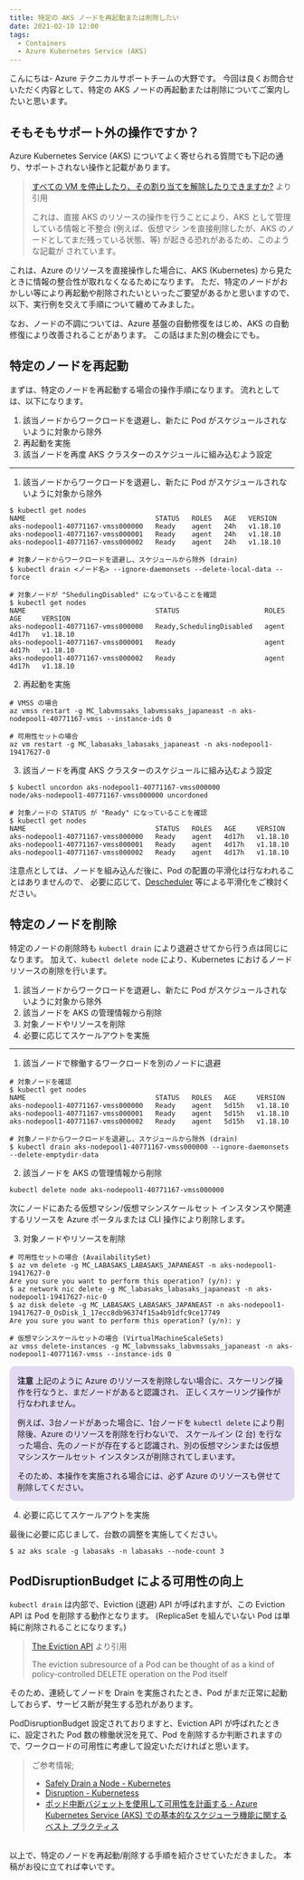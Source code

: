 ```yaml
---
title: 特定の AKS ノードを再起動または削除したい
date: 2021-02-10 12:00
tags:
  - Containers
  - Azure Kubernetes Service (AKS)
---
```


こんにちは- Azure テクニカルサポートチームの大野です。
今回は良くお問合せいただく内容として、特定の AKS ノードの再起動または削除についてご案内したいと思います。

## そもそもサポート外の操作ですか？

Azure Kubernetes Service (AKS) についてよく寄せられる質問でも下記の通り、サポートされない操作と記載があります。

  >[すべての VM を停止したり、その割り当てを解除したりできますか?](https://docs.microsoft.com/ja-jp/azure/aks/faq#can-i-stop-or-de-allocate-all-my-vms) より引用
  >
  >これは、直接 AKS のリソースの操作を行うことにより、AKS として管理している情報と不整合 (例えば、仮想マシ
  >ンを直接削除したが、AKS のノードとしてまだ残っている状態、等) が起きる恐れがあるため、このような記載が
  >されています。

これは、Azure のリソースを直接操作した場合に、AKS (Kubernetes) から見たときに情報の整合性が取れなくなるためになります。
ただ、特定のノードがおかしい等により再起動や削除されたいといったご要望があるかと思いますので、以下、実行例を交えて手順について纏めてみました。

なお、ノードの不調については、Azure 基盤の自動修復をはじめ、AKS の自動修復により改善されることがあります。
この話はまた別の機会にでも。

## 特定のノードを再起動

まずは、特定のノードを再起動する場合の操作手順になります。
流れとしては、以下になります。

1. 該当ノードからワークロードを退避し、新たに Pod がスケジュールされないように対象から除外
2. 再起動を実施
3. 該当ノードを再度 AKS クラスターのスケジュールに組み込むよう設定

---

1. 該当ノードからワークロードを退避し、新たに Pod がスケジュールされないように対象から除外

```shell
$ kubectl get nodes
NAME                                STATUS   ROLES   AGE   VERSION
aks-nodepool1-40771167-vmss000000   Ready    agent   24h   v1.18.10
aks-nodepool1-40771167-vmss000001   Ready    agent   24h   v1.18.10
aks-nodepool1-40771167-vmss000002   Ready    agent   24h   v1.18.10

# 対象ノードからワークロードを退避し、スケジュールから除外 (drain)
$ kubectl drain <ノード名> --ignore-daemonsets --delete-local-data --force

# 対象ノードが "ShedulingDisabled" になっていることを確認
$ kubectl get nodes
NAME                                STATUS                     ROLES   AGE     VERSION
aks-nodepool1-40771167-vmss000000   Ready,SchedulingDisabled   agent   4d17h   v1.18.10
aks-nodepool1-40771167-vmss000001   Ready                      agent   4d17h   v1.18.10
aks-nodepool1-40771167-vmss000002   Ready                      agent   4d17h   v1.18.10
```

2. 再起動を実施

```shell
# VMSS の場合
az vmss restart -g MC_labvmssaks_labvmssaks_japaneast -n aks-nodepool1-40771167-vmss --instance-ids 0

# 可用性セットの場合
az vm restart -g MC_labasaks_labasaks_japaneast -n aks-nodepool1-19417627-0
```

3. 該当ノードを再度 AKS クラスターのスケジュールに組み込むよう設定

```shell
$ kubectl uncordon aks-nodepool1-40771167-vmss000000
node/aks-nodepool1-40771167-vmss000000 uncordoned

# 対象ノードの STATUS が "Ready" になっていることを確認
$ kubectl get nodes
NAME                                STATUS   ROLES   AGE     VERSION
aks-nodepool1-40771167-vmss000000   Ready    agent   4d17h   v1.18.10
aks-nodepool1-40771167-vmss000001   Ready    agent   4d17h   v1.18.10
aks-nodepool1-40771167-vmss000002   Ready    agent   4d17h   v1.18.10
```

注意点としては、ノードを組み込んだ後に、Pod の配置の平滑化は行なわれることはありませんので、
必要に応じて、[Descheduler](https://github.com/kubernetes-sigs/descheduler) 等による平滑化をご検討ください。

## 特定のノードを削除

特定のノードの削除時も ```kubectl drain``` により退避させてから行う点は同じになります。
加えて、```kubectl delete node``` により、Kubernetes におけるノードリソースの削除を行います。

1. 該当ノードからワークロードを退避し、新たに Pod がスケジュールされないように対象から除外
2. 該当ノードを AKS の管理情報から削除
3. 対象ノードやリソースを削除
4. 必要に応じてスケールアウトを実施

---

1. 該当ノードで稼働するワークロードを別のノードに退避

```shell
# 対象ノードを確認
$ kubectl get nodes
NAME                                STATUS   ROLES   AGE     VERSION
aks-nodepool1-40771167-vmss000000   Ready    agent   5d15h   v1.18.10
aks-nodepool1-40771167-vmss000001   Ready    agent   5d15h   v1.18.10
aks-nodepool1-40771167-vmss000002   Ready    agent   5d15h   v1.18.10

# 対象ノードからワークロードを退避し、スケジュールから除外 (drain)
$ kubectl drain aks-nodepool1-40771167-vmss000000 --ignore-daemonsets --delete-emptydir-data
```

2. 該当ノードを AKS の管理情報から削除

```shell
kubectl delete node aks-nodepool1-40771167-vmss000000
```

次にノードにあたる仮想マシン/仮想マシンスケールセット インスタンスや関連するリソースを Azure ポータルまたは CLI 操作により削除します。

3. 対象ノードやリソースを削除

```shell
# 可用性セットの場合 (AvailabilitySet)
$ az vm delete -g MC_LABASAKS_LABASAKS_JAPANEAST -n aks-nodepool1-19417627-0
Are you sure you want to perform this operation? (y/n): y
$ az network nic delete -g MC_labasaks_labasaks_japaneast -n aks-nodepool1-19417627-nic-0
$ az disk delete -g MC_LABASAKS_LABASAKS_JAPANEAST -n aks-nodepool1-19417627-0_OsDisk_1_17ecc8db96374f15a4b91dfc9ce17749
Are you sure you want to perform this operation? (y/n): y

# 仮想マシンスケールセットの場合 (VirtualMachineScaleSets)
az vmss delete-instances -g MC_labvmssaks_labvmssaks_japaneast -n aks-nodepool1-40771167-vmss --instance-ids 0
```


<div style="background-color:#e2daf1 !important; padding: 1px 14px !important; border-radius: 10px !important;">

**注意**
上記のように Azure のリソースを削除しない場合に、スケーリング操作を行なうと、まだノードがあると認識され、
正しくスケーリング操作が行なわれません。

例えば、3台ノードがあった場合に、1台ノードを ```kubectl delete``` により削除後、Azure のリソースを削除を行わないで、
スケールイン (2 台) を行なった場合、先のノードが存在すると認識され、別の仮想マシンまたは仮想マシンスケールセット インスタンスが削除されてしまいます。

そのため、本操作を実施される場合には、必ず Azure のリソースも併せて削除してください。
</div>

4. 必要に応じてスケールアウトを実施

最後に必要に応じまして、台数の調整を実施してください。

```shell
$ az aks scale -g labasaks -n labasaks --node-count 3
```

## PodDisruptionBudget による可用性の向上

```kubectl drain``` は内部で、Eviction (退避) API が呼ばれますが、この Eviction API は Pod を削除する動作となります。
(ReplicaSet を組んでいない Pod は単純に削除されることになります。)

  > [The Eviction API](https://kubernetes.io/docs/tasks/administer-cluster/safely-drain-node/#eviction-api) より引用
  >
  > The eviction subresource of a Pod can be thought of as a kind of policy-controlled DELETE operation on the Pod itself

そのため、連続してノードを Drain を実施されたとき、Pod がまだ正常に起動しておらず、サービス断が発生する恐れがあります。

PodDisruptionBudget 設定されておりますと、Eviction API が呼ばれたときに、設定された Pod 数の稼働状況を見て、Pod を削除するか判断されますので、ワークロードの可用性に考慮して設定いただければと思います。

  > ご参考情報;
  > * [Safely Drain a Node - Kubernetes](https://kubernetes.io/docs/tasks/administer-cluster/safely-drain-node/)
  > * [Disruption - Kubernetess](https://kubernetes.io/docs/concepts/workloads/pods/disruptions/)
  > * [ポッド中断バジェットを使用して可用性を計画する - Azure Kubernetes Service (AKS) での基本的なスケジューラ機能に関するベスト プラクティス](https://docs.microsoft.com/ja-jp/azure/aks/operator-best-practices-scheduler#plan-for-availability-using-pod-disruption-budgets)

<br>
以上で、特定のノードを再起動/削除する手順を紹介させていただきました。
本稿がお役に立てれば幸いです。

